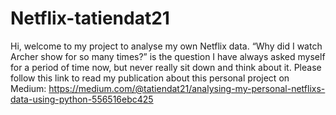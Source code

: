 # Netflix-tatiendat21
Hi, welcome to my project to analyse my own Netflix data.
“Why did I watch Archer show for so many times?” is the question I have always asked myself for a period of time now, but never really sit down and think about it.
Please follow this link to read my publication about this personal project on Medium: https://medium.com/@tatiendat21/analysing-my-personal-netflixs-data-using-python-556516ebc425
